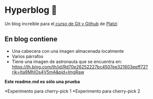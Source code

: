 # Hyperblog 💚
Un blog increíble para el[ curso de Git y Github](https://platzi.com/cursos/git-github/ " curso de Git y Github") de [Platzi](https://platzi.com/ "Platzi")

## En blog contiene
* Una cabecera con una imagen almacenada localmente
* Varios párrafos
* Tiene una imagen de astronauta que se encuentra en: https://th.bing.com/th/id/Rd70e26252227bc4507ee321603eeff72?rik=Ita9MhlOs4V5mA&pid=ImgRaw

**Este readme.md es sólo una prueba**

*Experimento para cherry-pick 1
*Experimento para cherry-pick 2